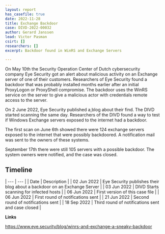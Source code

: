 ```yaml
---
layout: report
has_casefile: true
date: 2022-11-28
title: Exchange Backdoor
case: DIVD-2022-00032
author: Gerard Janssen
lead: Victor Pasman
csirt: []
researchers: []
excerpt: Backdoor found in WinRS and Exchange Servers

---
```

On May 10th the Security Operation Center of Dutch cybersecurity company Eye Security got an alert about malicious activity on an Exchange server of one of their customers. Researchers of Eye Security found a backdoor that was probably installed months earlier after an initial ProxyLogon or ProxyShell compromise. The backdoor uses the WinRS service on the server to give a malicious actor with credentials remote access to the server.

On 2 June 2022, Eye Security published a[ ](https://www.eye.security/blog/winrs-and-exchange-a-sneaky-backdoor)blog about their find. The DIVD started scanning the same day. Researchers of the DIVD found a way to test if Windows Exchange servers exposed to the internet had a backdoor.

The first scan on June 6th showed there were 124 exchange servers exposed to the internet that were possibly backdoored. A notification mail was sent to the owners of these systems.

September 17th there were still 105 servers with a possible backdoor. The system owners were notified, and the case was closed.

## **Timeline**

| --- | --- |
| Date | Description |
| 02 Jun 2022 | Eye Security publishes their blog about a backdoor on an Exchange Server |
| 03 Jun 2022 | DIVD Starts scanning for infected hosts |
| 06 Jun 2022 | First version of this case file |
| 06 Jun 2022 | First round of notifications sent |
| 21 Jun 2022 | Second round of notifications sent |
| 18 Sep 2022 | Third round of notifications sent and case closed |

**Links**

https://www.eye.security/blog/winrs-and-exchange-a-sneaky-backdoor